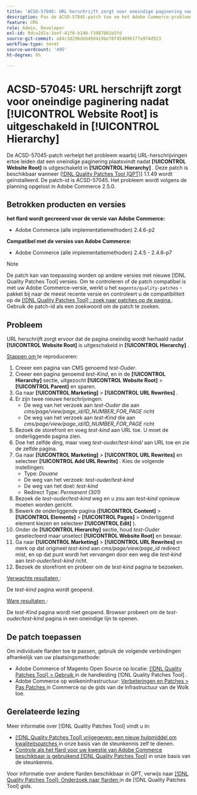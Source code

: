 ```yaml
---
title: 'ACSD-57045: URL herschrijft zorgt voor oneindige paginering nadat [!UICONTROL Website Root] is uitgeschakeld in [!UICONTROL Hierarchy]'
description: Pas de ACSD-57045-patch toe om het Adobe Commerce-probleem op te lossen, waarbij URL-herschrijvingen ertoe leiden dat een oneindige paginarand wordt herhaald nadat [!UICONTROL Website Root] is uitgeschakeld in [!UICONTROL Hierarchy] .
feature: CMS
role: Admin, Developer
exl-id: 9dca2d1a-3aef-41f0-b140-f3987003a5fd
source-git-commit: a84c3d296deb49d419be78f454696177a974d923
workflow-type: tm+mt
source-wordcount: '495'
ht-degree: 0%

---
```


# ACSD-57045: URL herschrijft zorgt voor oneindige paginering nadat [!UICONTROL Website Root] is uitgeschakeld in [!UICONTROL Hierarchy]

De ACSD-57045-patch verhelpt het probleem waarbij URL-herschrijvingen ertoe leiden dat een oneindige paginering plaatsvindt nadat **[!UICONTROL Website Root]** is uitgeschakeld in **[!UICONTROL Hierarchy]** . Deze patch is beschikbaar wanneer [[!DNL Quality Patches Tool (QPT)]](/help/announcements/adobe-commerce-announcements/magento-quality-patches-released-new-tool-to-self-serve-quality-patches.md) 1.1.49 wordt geïnstalleerd. De patch-id is ACSD-57045. Het probleem wordt volgens de planning opgelost in Adobe Commerce 2.5.0.

## Betrokken producten en versies

**het flard wordt gecreeerd voor de versie van Adobe Commerce:**

* Adobe Commerce (alle implementatiemethoden) 2.4.6-p2

**Compatibel met de versies van Adobe Commerce:**

* Adobe Commerce (alle implementatiemethoden) 2.4.5 - 2.4.6-p7

>[!NOTE]
>
>De patch kan van toepassing worden op andere versies met nieuwe [!DNL Quality Patches Tool] versies. Om te controleren of de patch compatibel is met uw Adobe Commerce-versie, werkt u het `magento/quality-patches` -pakket bij naar de meest recente versie en controleert u de compatibiliteit op de [[!DNL Quality Patches Tool] : zoek naar patches op de pagina ](https://experienceleague.adobe.com/tools/commerce-quality-patches/index.html?lang=nl-NL) . Gebruik de patch-id als een zoekwoord om de patch te zoeken.

## Probleem

URL herschrijft zorgt ervoor dat de pagina oneindig wordt herhaald nadat **[!UICONTROL Website Root]** is uitgeschakeld in **[!UICONTROL Hierarchy]** .

<u> Stappen om </u> te reproduceren:

1. Creeer een pagina van CMS genoemd *test-Ouder*.
1. Creeer een pagina genoemd *test-Kind*, en in de **[!UICONTROL Hierarchy]** sectie, uitgezocht **[!UICONTROL Website Root]** > **[!UICONTROL Parent]** en sparen.
1. Ga naar **[!UICONTROL Marketing]** > **[!UICONTROL URL Rewrites]** .
1. Er zijn twee nieuwe herschrijvingen:
   * De weg van het verzoek aan *test-Ouder* die aan *cms/page/view/page_id/ID_NUMBER_FOR_PAGE* richt
   * De weg van het verzoek aan *test-Kind* die aan *cms/page/view/page_id/ID_NUMBER_FOR_PAGE* richt
1. Bezoek de storefront en voeg *test-kind* aan URL toe. U moet de onderliggende pagina zien.
1. Doe het zelfde ding, maar voeg *test-ouder/test-kind/* aan URL toe en zie de zelfde pagina.
1. Ga naar **[!UICONTROL Marketing]** > **[!UICONTROL URL Rewrites]** en selecteer **[!UICONTROL Add URL Rewrite]** . Kies de volgende instellingen:
   * Type: *Douane*
   * De weg van het verzoek: *test-ouder/test-kind*
   * De weg van het doel: *test-kind*
   * Redirect Type: *Permanent (301)*
1. Bezoek de *test-ouder/test-kind* weg en u zou aan *test-kind* opnieuw moeten worden gericht.
1. Bewerk de onderliggende pagina (**[!UICONTROL Content]** > **[!UICONTROL Elements]** > **[!UICONTROL Pages]** > Onderliggend element kiezen en selecteer **[!UICONTROL Edit]** ).
1. Onder de **[!UICONTROL Hierarchy]** sectie, houd *test-Ouder* geselecteerd maar unselect **[!UICONTROL Website Root]** en bewaar.
1. Ga naar **[!UICONTROL Marketing]** > **[!UICONTROL URL Rewrites]** en merk op dat origineel *test-kind* aan *cms/page/view/page_id* redirect mist, en op dat punt wordt het vervangen door een weg die *test-kind* aan *test-ouder/test-kind* richt.
1. Bezoek de storefront en probeer om de *test-kind* pagina te bezoeken.

<u> Verwachte resultaten </u>:

De *test-kind* pagina wordt geopend.

<u> Ware resultaten </u>:

De *test-Kind* pagina wordt niet geopend. Browser probeert om de *test-ouder/test-kind* pagina in een oneindige lijn te openen.

## De patch toepassen

Om individuele flarden toe te passen, gebruik de volgende verbindingen afhankelijk van uw plaatsingsmethode:

* Adobe Commerce of Magento Open Source op locatie: [[!DNL Quality Patches Tool]  > Gebruik ](https://experienceleague.adobe.com/docs/commerce-operations/tools/quality-patches-tool/usage.html?lang=nl-NL) in de handleiding [!DNL Quality Patches Tool] .
* Adobe Commerce op wolkeninfrastructuur: [ Verbeteringen en Patches > Pas Patches ](https://experienceleague.adobe.com/docs/commerce-cloud-service/user-guide/develop/upgrade/apply-patches.html?lang=nl-NL) in Commerce op de gids van de Infrastructuur van de Wolk toe.

## Gerelateerde lezing

Meer informatie over [!DNL Quality Patches Tool] vindt u in:

* [[!DNL Quality Patches Tool]  vrijgegeven: een nieuw hulpmiddel om kwaliteitspatches ](/help/announcements/adobe-commerce-announcements/magento-quality-patches-released-new-tool-to-self-serve-quality-patches.md) in onze basis van de steunkennis zelf te dienen.
* [ Controle als het flard voor uw kwestie van Adobe Commerce beschikbaar is gebruikend  [!DNL Quality Patches Tool]](/help/support-tools/patches-available-in-qpt-tool/check-patch-for-magento-issue-with-magento-quality-patches.md) in onze basis van de steunkennis.

Voor informatie over andere flarden beschikbaar in QPT, verwijs naar [[!DNL Quality Patches Tool]: Onderzoek naar flarden ](https://experienceleague.adobe.com/tools/commerce-quality-patches/index.html?lang=nl-NL) in de [!DNL Quality Patches Tool] gids.
